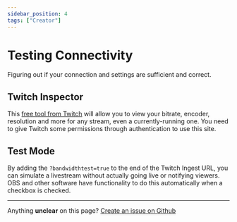 ```yaml
---
sidebar_position: 4
tags: ["Creator"]
---
```


# Testing Connectivity
Figuring out if your connection and settings are sufficient and correct.

## Twitch Inspector
This [free tool from Twitch](https://inspector.twitch.tv/) will allow you to view your bitrate, encoder, resolution and more for any stream, even a currently-running one. You need to give Twitch some permissions through authentication to use this site.

## Test Mode
By adding the `?bandwidthtest=true` to the end of the Twitch Ingest URL, you can simulate a livestream without actually going live or notifying viewers. OBS and other software have functionality to do this automatically when a checkbox is checked.

---
Anything **unclear** on this page? [Create an issue on Github](https://github.com/matthewbrandt/streamerwiki/issues/new)